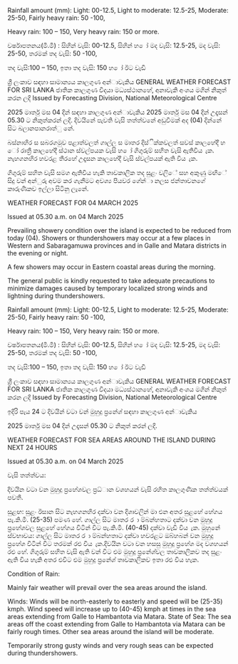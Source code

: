Rainfall amount (mm): Light: 00-12.5, Light to moderate: 12.5-25, Moderate: 25-50, Fairly heavy rain: 50 -100,

Heavy rain: 100 – 150, Very heavy rain: 150 or more.

වර්ෂාපතනය(මි.මී) : සිහින් වැසි: 00-12.5, සිහින් හ ෝ මද වැසි: 12.5-25, මද වැසි: 25-50, තරමක් තද වැසි: 50 -100,

තද වැසි:100 – 150, ඉතා තද වැසි: 150 හ ෝ ඊට වැඩි

ශ්‍රී ලංකාව සඳහා සාමාන්‍යය කාලගුණ අන්‍ාවැකිය GENERAL WEATHER FORECAST FOR SRI LANKA ජාතික කාලගුණ විදයා මධ්‍යස්ථානහේ, අනාවැකි අංශය මගින් නිකුත් කරන ලදි Issued by Forecasting Division, National Meteorological Centre

2025 මාර්තු මස 04 දින්‍ සඳහා කාලගුණ අන්‍ාවැකිය 2025 මාර්තු මස 04 දින්‍ උදෑසන්‍ 05.30 ට නිකුත්කරන්‍ ලදි. දිවයිනේ පැවති වැසි තත්ත්වනේ අඩුවීමක් අද (04) දින්‍නේ සිට බලානපානරාත්ු නේ.

බස්නාහිර ස සබරගමුව පළාත්වලත් ගාල්ල ස මාතර දිස්ික්කවලත් සවස් කාලහේදී හ ෝ රාත්‍රී කාලහේදී ස්ථාන ස්වල්පයක වැසි හ ෝ ගිගුරුම් සහිත වැසි ඇතිවිය ැක. නැහගනහිර හවරළ තීරහේ උදෑසන කාලහේදී වැසි ස්වල්පයක් ඇති විය ැක.

ගිගුරුම් සහිත වැසි සමග ඇතිවිය හැකි තාවකාලික තද සුළං වලිේ සහ අකුණු මඟිේ සිදු වන්‍ අන්‍ුරු අවම කර ගැනීමට අවශ්‍ය පියවර ගේන්‍ා නලස ජන්‍තාවනගේ කාරුණිකව ඉල්ලා සිටිනු ලැනේ.

WEATHER FORECAST FOR 04 MARCH 2025

Issued at 05.30 a.m. on 04 March 2025

Prevailing showery condition over the island is expected to be reduced from today (04). Showers or thundershowers may occur at a few places in Western and Sabaragamuwa provinces and in Galle and Matara districts in the evening or night.

A few showers may occur in Eastern coastal areas during the morning.

The general public is kindly requested to take adequate precautions to minimize damages caused by temporary localized strong winds and lightning during thundershowers.

Rainfall amount (mm): Light: 00-12.5, Light to moderate: 12.5-25, Moderate: 25-50, Fairly heavy rain: 50 -100,

Heavy rain: 100 – 150, Very heavy rain: 150 or more.

වර්ෂාපතනය(මි.මී) : සිහින් වැසි: 00-12.5, සිහින් හ ෝ මද වැසි: 12.5-25, මද වැසි: 25-50, තරමක් තද වැසි: 50 -100,

තද වැසි:100 – 150, ඉතා තද වැසි: 150 හ ෝ ඊට වැඩි

ශ්‍රී ලංකාව සඳහා සාමාන්‍යය කාලගුණ අන්‍ාවැකිය GENERAL WEATHER FORECAST FOR SRI LANKA ජාතික කාලගුණ විදයා මධ්‍යස්ථානහේ, අනාවැකි අංශය මගින් නිකුත් කරන ලදි Issued by Forecasting Division, National Meteorological Centre

ඉදිරි පැය 24 ට දිවයින්‍ වටා වන්‍ මුහුදු ප්‍රනේශ්‍ සඳහා කාලගුණ අන්‍ාවැකිය

2025 මාර්තු මස 04 දින්‍ උදෑසන්‍ 05.30 ට නිකුත් කරන්‍ ලදි.

WEATHER FORECAST FOR SEA AREAS AROUND THE ISLAND DURING NEXT 24 HOURS

Issued at 05.30 a.m. on 04 March 2025

වැසි තත්ත්වය:

දිවයින වටා වන මුහුදු ප්‍රහේශවල ප්‍රධ්‍ාන වශහයන් වැසි රහිත කාලගුණික තත්ත්වයක් පවතී.

සුළඟ: සුළං ඊසාන සිට නැහගනහිර දක්වා වන දිශාවලින් මා එන අතර සුළහේ හේගය පැ.කි.මී. (25-35) පමණ හේ. ගාල්ල සිට මාතර ර ා ම්බන්හතාට දක්වා වන මුහුදු ප්‍රහේශවල සුළහේ හේගය විටින් විට පැ.කි.මී. (40-45) දක්වා වැඩි විය ැක. මුහුනේ ස්වභාවය: ගාල්ල සිට මාතර ර ා ම්බන්හතාට දක්වා හවරළට ඔබ්හබන් වන මුහුදු ප්‍රහේශ විටින් විට තරමක් රළු විය ැක.දිවයින වටා වන හසසු මුහුදු ප්‍රහේශ මද වශහයන් රළු හේ. ගිගුරුම් සහිත වැසි ඇති වන්‍ විට එම මුහුදු ප්‍රනේශ්‍වල තාවකාලිකව තද සුළං ඇති විය හැකි අතර එවිට එම මුහුදු ප්‍රනේශ්‍ තාවකාලිකව ඉතා රළු විය හැක.

Condition of Rain:

Mainly fair weather will prevail over the sea areas around the island.

Winds: Winds will be north-easterly to easterly and speed will be (25-35) kmph. Wind speed will increase up to (40-45) kmph at times in the sea areas extending from Galle to Hambantota via Matara. State of Sea: The sea areas off the coast extending from Galle to Hambantota via Matara can be fairly rough times. Other sea areas around the island will be moderate.

Temporarily strong gusty winds and very rough seas can be expected during thundershowers.